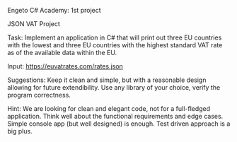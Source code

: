 Engeto C# Academy: 1st project

JSON VAT Project

Task: Implement an application in C# that will print out three EU countries with the lowest and three EU countries with the highest standard VAT rate as of the available data within the EU.

Input: https://euvatrates.com/rates.json

Suggestions: Keep it clean and simple, but with a reasonable design allowing for future extendibility. Use any library of your choice, verify the program correctness.

Hint: We are looking for clean and elegant code, not for a full-fledged application. Think well about the functional requirements and edge cases. Simple console app (but well designed) is enough. Test driven approach is a big plus.